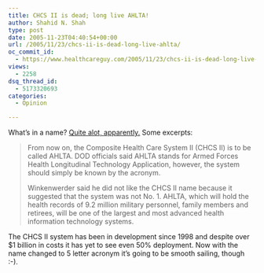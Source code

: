 ```yaml
---
title: CHCS II is dead; long live AHLTA!
author: Shahid N. Shah
type: post
date: 2005-11-23T04:40:54+00:00
url: /2005/11/23/chcs-ii-is-dead-long-live-ahlta/
oc_commit_id:
  - https://www.healthcareguy.com/2005/11/23/chcs-ii-is-dead-long-live-ahlta/1478768932
views:
  - 2258
dsq_thread_id:
  - 5173320693
categories:
  - Opinion

---
```

What&#8217;s in a name? [Quite alot, apparently.][1] Some excerpts:

> From now on, the Composite Health Care System II (CHCS II) is to be called AHLTA. DOD officials said AHLTA stands for Armed Forces Health Longitudinal Technology Application, however, the system should simply be known by the acronym.
> 
> Winkenwerder said he did not like the CHCS II name because it suggested that the system was not No. 1. AHLTA, which will hold the health records of 9.2 million military personnel, family members and retirees, will be one of the largest and most advanced health information technology systems. 

The CHCS II system has been in development since 1998 and despite over $1 billion in costs it has yet to see even 50% deployment. Now with the name changed to 5 letter acronym it&#8217;s going to be smooth sailing, though :-).

 [1]: http://www.govhealthit.com/article91517-11-21-05-Web